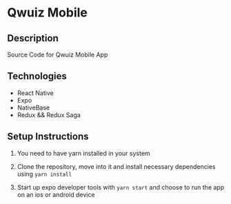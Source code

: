 # Qwuiz Mobile
## Description
Source Code for Qwuiz Mobile App

## Technologies
- React Native
- Expo
- NativeBase
- Redux && Redux Saga

## Setup Instructions
1. You need to have yarn installed in your system

2. Clone the repository, move into it and install necessary dependencies using 
`yarn install`

3. Start up expo developer tools with `yarn start` and choose to run the app on an ios or android device
